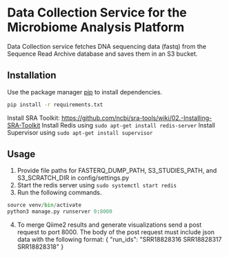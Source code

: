 # Data Collection Service for the Microbiome Analysis Platform
Data Collection service fetches DNA sequencing data (fastq) from the Sequence Read Archive database and saves them in an S3 bucket.

## Installation

Use the package manager [pip](https://pip.pypa.io/en/stable/) to install dependencies.

```bash
pip install -r requirements.txt
```

Install SRA Toolkit: https://github.com/ncbi/sra-tools/wiki/02.-Installing-SRA-Toolkit
Install Redis using ```sudo apt-get install redis-server```
Install Supervisor using ```sudo apt-get install supervisor```


## Usage

1. Provide file paths for FASTERQ_DUMP_PATH, S3_STUDIES_PATH, and S3_SCRATCH_DIR in config/settings.py
2. Start the redis server using ```sudo systemctl start redis```
3. Run the following commands.

```python
source venv/bin/activate  
python3 manage.py runserver 0:8000
```

4. To merge Qiime2 results and generate visualizations send a post request to port 8000. The body of the post request must include json data with the following format:
{
  "run_ids": "SRR18828316 SRR18828317 SRR18828318"
}
